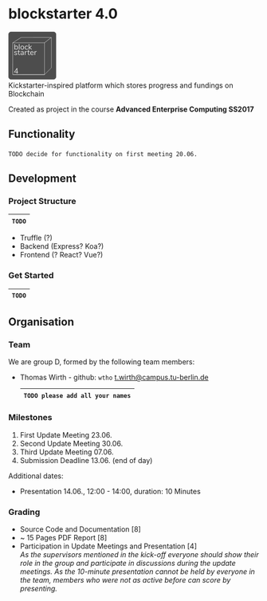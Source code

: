 # blockstarter 4.0
![blockstarter-logo](blockstarter-logo-small.png "Blockstarter 4")  
Kickstarter-inspired platform which stores progress and fundings on Blockchain

Created as project in the course **Advanced Enterprise Computing SS2017** 

## Functionality
`TODO decide for functionality on first meeting 20.06.`

## Development
### Project Structure
|`TODO`
|-----
* Truffle (?)
* Backend (Express? Koa?)
* Frontend (? React? Vue?)

### Get Started
|`TODO`
|-----
## Organisation

### Team
We are group D, formed by the following team members:

* Thomas Wirth - github: `wtho` <t.wirth@campus.tu-berlin.de>

  |`TODO please add all your names`
  |----

### Milestones
1. First Update Meeting 23.06.
1. Second Update Meeting 30.06.
1. Third Update Meeting 07.06.
1. Submission Deadline 13.06. (end of day)

Additional dates:
* Presentation 14.06., 12:00 - 14:00, duration: 10 Minutes

### Grading
* Source Code and Documentation [8]
* ~ 15 Pages PDF Report [8]
* Participation in Update Meetings and Presentation [4]  
*As the supervisors mentioned in the kick-off everyone should show their role in the group and participate in discussions during the update meetings. As the 10-minute presentation cannot be held by everyone in the team, members who were not as active before can score by presenting.*

